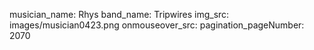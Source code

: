 musician_name: Rhys
band_name: Tripwires
img_src: images/musician0423.png
onmouseover_src: 
pagination_pageNumber: 2070